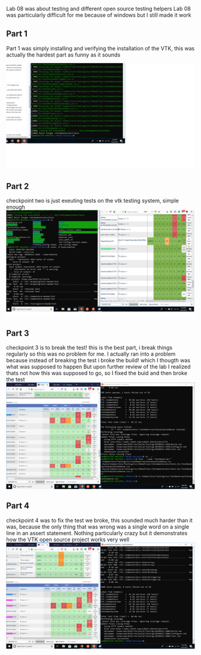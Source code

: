 Lab 08 was about testing and different open source testing helpers
Lab 08 was particularly difficult for me because of windows but I still made it work

## Part 1
Part 1 was simply installing and verifying the installation of the VTK, this was actually the hardest part as funny as it sounds

![part1](https://github.com/sringram96/RCOS/blob/master/Labs/Lab08/lab08part1.png)

## Part 2
checkpoint two is just exeuting tests on the vtk testing system, simple enough
![part2](https://github.com/sringram96/RCOS/blob/master/Labs/Lab08/lab08part2.png)

## Part 3
checkpoint 3 is to break the test! this is the best part, i break things regularly so this was no problem for me. 
I actually ran into a problem because instead of breaking the test i broke the build! which I thougth was what was supposed to happen
But upon further review of the lab I realized thats not how this was supposed to go, so I fixed the buid and then broke the test
![part3](https://github.com/sringram96/RCOS/blob/master/Labs/Lab08/lab08part3.png)

## Part 4
checkpoint 4 was to fix the test we broke, this sounded much harder than it was, because the only thing that was wrong was  a single word
on a single line in an assert statement. Nothing particularly crazy but it demonstrates how the VTK open source project works very well
![part4](https://github.com/sringram96/RCOS/blob/master/Labs/Lab08/lab08part4.png)

